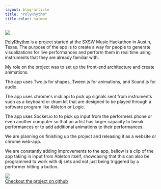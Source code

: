 ```yaml
---
layout: blog-article
title: "PolyRhythm"
title-color: salmon
---
```

<img src="../../img/polyrhythm.jpg"/>

<a href="http://prh.herokuapp.com/about">PolyRhythm</a> is a project started at the SXSW Music Hackathon in Austin, Texas. The purpose of the app is to create a way for people to generate visualizations for live performances and perform them in real time using instruments that they are already familiar with.

My role on the project was to set up the front-end architecture and create animations.

The app uses Two.js for shapes, Tween.js for animations, and Sound.js for audio.

The app uses chrome's midi api to pick up signals sent from instruments such as a keyboard or drum kit that are designed to be played through a software program like Ableton or Logic.

The app uses Socket.io to to pick up input from the performers phone or even another computer so that an artist has larger capacity to tweak performances or to add additional animations to their performances.

We are planning on finishing up the project and releasing it as a website or chrome web-app.

We are constantly adding improvements to the app, bellow is a clip of the app taking in input from Ableton itself, showcasing that this can also be programmed to work with dj sets and not just being triggered by a performer hitting a button.

<img src="../../img/pr-ableton-gif.gif"/>

<div class="band--CENTERED">
    <a href="https://github.com/imdevan/polyrhythm" class="base--a">
        <span class="project--external-link">
            Checkout the project on github
        </span>
    </a>
</div>
